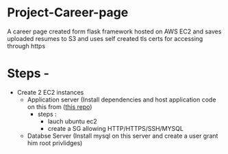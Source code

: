 # Project-Career-page
A career page created form flask framework hosted on AWS EC2 and saves uploaded resumes to S3 and uses self created tls certs for accessing through https

# Steps -
- Create 2 EC2 instances
  - Application server (Install dependencies and host application code on this from ([this repo](https://github.com/RayanAhmed2000/aws-live-project))
    - steps :
        - lauch ubuntu ec2
        - create a SG allowing HTTP/HTTPS/SSH/MYSQL
  - Databse Server (Install mysql on this server and create a user grant him root privlidges)
